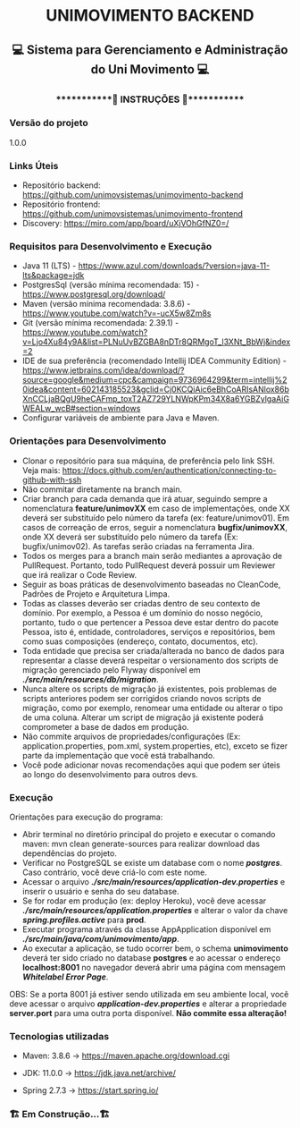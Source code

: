 <h1 align="center"> UNIMOVIMENTO BACKEND </h1>
<h2 align="center"> 💻 Sistema para Gerenciamento e Administração do Uni Movimento 💻</h2>

<h3 align="center">***********🔧 INSTRUÇÕES 🔧***********</h3>

### Versão do projeto
1.0.0

### Links Úteis
- Repositório backend: https://github.com/unimovsistemas/unimovimento-backend
- Repositório frontend: https://github.com/unimovsistemas/unimovimento-frontend
- Discovery: https://miro.com/app/board/uXjVOhGfNZ0=/

### Requisitos para Desenvolvimento e Execução
- Java 11 (LTS) - https://www.azul.com/downloads/?version=java-11-lts&package=jdk
- PostgresSql (versão mínima recomendada: 15) - https://www.postgresql.org/download/
- Maven (versão mínima recomendada: 3.8.6) - https://www.youtube.com/watch?v=-ucX5w8Zm8s
- Git (versão mínima recomendada: 2.39.1) - https://www.youtube.com/watch?v=Ljo4Xu84y9A&list=PLNuUvBZGBA8nDTr8QRMgoT_l3XNt_BbWj&index=2
- IDE de sua preferência (recomendado Intellij IDEA Community Edition) - https://www.jetbrains.com/idea/download/?source=google&medium=cpc&campaign=9736964299&term=intellij%20idea&content=602143185523&gclid=Cj0KCQiAic6eBhCoARIsANlox86bXnCCLjaBQgU9heCAFmp_toxT2AZ729YLNWpKPm34X8a6YGBZylgaAiGWEALw_wcB#section=windows
- Configurar variáveis de ambiente para Java e Maven.

### Orientações para Desenvolvimento
- Clonar o repositório para sua máquina, de preferência pelo link SSH. Veja mais: https://docs.github.com/en/authentication/connecting-to-github-with-ssh
- Não commitar diretamente na branch main.
- Criar branch para cada demanda que irá atuar, seguindo sempre a nomenclatura **feature/unimovXX** em caso de implementações, onde XX deverá ser substituído pelo número da tarefa (ex: feature/unimov01). Em casos de correação de erros, seguir a nomenclatura **bugfix/unimovXX**, onde XX deverá ser substituído pelo número da tarefa (Ex: bugfix/unimov02). As tarefas serão criadas na ferramenta Jira.
- Todos os merges para a branch main serão mediantes a aprovação de PullRequest. Portanto, todo PullRequest deverá possuir um Reviewer que irá realizar o Code Review.
- Seguir as boas práticas de desenvolvimento baseadas no CleanCode, Padrões de Projeto e Arquitetura Limpa.
- Todas as classes deverão ser criadas dentro de seu contexto de domínio. Por exemplo, a Pessoa é um domínio do nosso negócio, portanto, tudo o que pertencer a Pessoa deve estar dentro do pacote Pessoa, isto é, entidade, controladores, serviços e repositórios, bem como suas composições (endereço, contato, documentos, etc).
- Toda entidade que precisa ser criada/alterada no banco de dados para representar a classe deverá respeitar o versionamento dos scripts de migração gerenciado pelo Flyway disponível em ***./src/main/resources/db/migration***.
- Nunca altere os scripts de migração já existentes, pois problemas de scripts anteriores podem ser corrigidos criando novos scripts de migração, como por exemplo, renomear uma entidade ou alterar o tipo de uma coluna. Alterar um script de migração já existente poderá comprometer a base de dados em produção.
- Não commite arquivos de propriedades/configurações (Ex: application.properties, pom.xml, system.properties, etc), exceto se fizer parte da implementação que você está trabalhando.
- Você pode adicionar novas recomendações aqui que podem ser úteis ao longo do desenvolvimento para outros devs.

### Execução

Orientações para execução do programa:
- Abrir terminal no diretório principal do projeto e executar o comando maven: mvn clean generate-sources para realizar download das dependências do projeto.
- Verificar no PostgreSQL se existe um database com o nome ***postgres***. Caso contrário, você deve criá-lo com este nome.
- Acessar o arquivo ***./src/main/resources/application-dev.properties*** e inserir o usuário e senha do seu database.
- Se for rodar em produção (ex: deploy Heroku), você deve acessar ***./src/main/resources/application.properties*** e alterar o valor da chave ***spring.profiles.active*** para **prod**.
- Executar programa através da classe AppApplication disponível em ***./src/main/java/com/unimovimento/app***.
- Ao executar a aplicação, se tudo ocorrer bem, o schema **unimovimento** deverá ter sido criado no database **postgres** e ao acessar o endereço **localhost:8001** no navegador deverá abrir uma página com mensagem ***Whitelabel Error Page***.

OBS: Se a porta 8001 já estiver sendo utilizada em seu ambiente local, você deve acessar o arquivo ***application-dev.properties*** e alterar a propriedade **server.port** para uma outra porta disponível. **Não commite essa alteração!**
### Tecnologias utilizadas

- Maven: 3.8.6 -> https://maven.apache.org/download.cgi

- JDK: 11.0.0 -> https://jdk.java.net/archive/

- Spring 2.7.3 -> https://start.spring.io/

### 🏗️ Em Construção...🏗️
